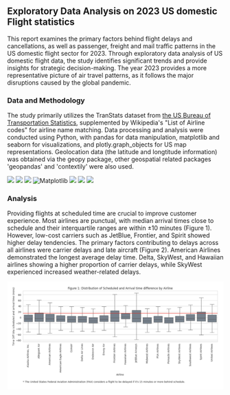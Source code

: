 ## Exploratory Data Analysis on 2023 US domestic Flight statistics

This report examines the primary factors behind flight delays and cancellations, as well as passenger, freight and mail traffic patterns in the US domestic flight sector for 2023. Through exploratory data analysis of US domestic flight data, the study identifies significant trends and provide insights for strategic decision-making. The year 2023 provides a more representative picture of air travel patterns, as it follows the major disruptions caused by the global pandemic.

### Data and Methodology
The study primarily utilizes the TranStats dataset from [the US Bureau of Transportation Statistics](https://data.bts.gov/), supplemented by Wikipedia's "List of Airline codes" for airline name matching. Data processing and analysis were conducted using Python, with pandas for data manipulation, matplotlib and seaborn for visualizations, and plotly.graph_objects for US map representations. Geolocation data (the latitude and longtitude information) was obtained via the geopy package, other geospatial related packages 'geopandas' and 'contextily' were also used. 

[![](https://img.shields.io/badge/Python-FFD43B?style=for-the-badge&logo=python&logoColor=darkgreen)](https://www.python.org) [![](https://img.shields.io/badge/Pandas-2C2D72?style=for-the-badge&logo=pandas&logoColor=white)](https://pandas.pydata.org) [![](https://img.shields.io/badge/Plotly-239120?style=for-the-badge&logo=plotly&logoColor=white)](https://plotly.com) ![Matplotlib](https://img.shields.io/badge/Matplotlib-%25dd32.svg?style=for-the-badge&logo=Matplotlib&logoColor=black) [![](https://img.shields.io/badge/Contextily-D83B01?style=for-the-badge)](https://contextily.readthedocs.io/en/latest/) [![](https://img.shields.io/badge/geopandas-74aa9c?style=for-the-badge)](https://geopandas.org/en/stable/) [![](https://img.shields.io/badge/geopy-47A141?style=for-the-badge)](https://geopy.readthedocs.io/en/stable/)


### Analysis

Providing flights at scheduled time are crucial to improve customer experience. Most airlines are punctual, with median arrival times close to schedule and their interquartile ranges are within ±10 minutes (Figure 1). However, low-cost carriers such as JetBlue, Frontier, and Spirit showed higher delay tendencies. The primary factors contributing to delays across all airlines were carrier delays and late aircraft (Figure 2). American Airlines demonstrated the longest average delay time.  Delta, SkyWest, and Hawaiian airlines showing a higher proportion of carrier delays, while SkyWest experienced increased weather-related delays. 

![figure-1](figures/figure-1.png)
